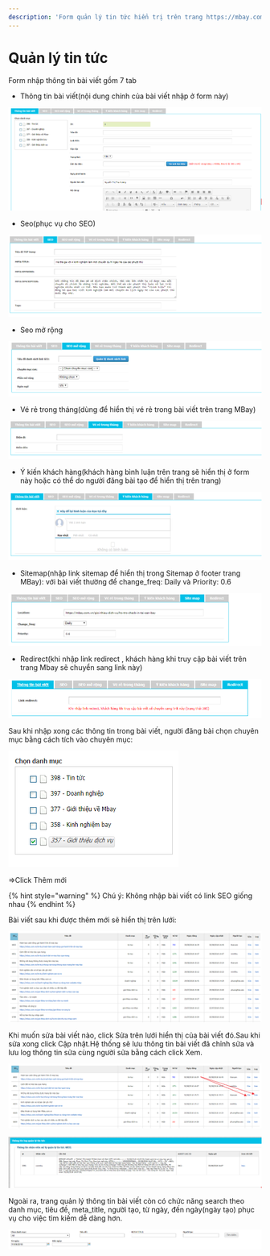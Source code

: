 ```yaml
---
description: 'Form quản lý tin tức hiển trị trên trang https://mbay.com.vn/'
---
```


# Quản lý tin tức

Form nhập thông tin bài viết gồm 7 tab

* Thông tin bài viết\(nội dung chính của bài viết nhập ở form này\)

![](../../.gitbook/assets/image.png)

* Seo\(phục vụ cho SEO\)

![H&#xEC;nh 2: Nh&#x1EAD;p th&#xF4;ng tin SEO](../../.gitbook/assets/image%20%283%29.png)

* Seo mở rộng

![H&#xEC;nh 3: Nh&#x1EAD;p th&#xF4;ng tin SEO m&#x1EDF; r&#x1ED9;ng](../../.gitbook/assets/image%20%289%29.png)

* Vé rẻ trong tháng\(dùng để hiển thị vé rẻ trong bài viết trên trang MBay\)

![H&#xEC;nh 4: Nh&#x1EAD;p v&#xE9; r&#x1EBB; trong th&#xE1;ng](../../.gitbook/assets/image%20%2828%29.png)

* Ý kiến khách hàng\(khách hàng bình luận trên trang sẽ hiển thị ở form này hoặc có thể do người đăng bài tạo để hiển thị trên trang\)

![H&#xEC;nh 5: Nh&#x1EAD;p &#xFD; ki&#x1EBF;n kh&#xE1;ch h&#xE0;ng](../../.gitbook/assets/image%20%2830%29.png)

* Sitemap\(nhập link sitemap để hiển thị trong Sitemap ở footer trang MBay\): với bài viết thường để change\_freq: Daily và Priority: 0.6

![H&#xEC;nh 6: Nh&#x1EAD;p sitemap](../../.gitbook/assets/image%20%2810%29.png)

* Redirect\(khi nhập link redirect , khách hàng khi truy cập bài viết trên trang Mbay sẽ chuyển sang link này\)

![H&#xEC;nh 7: Nh&#x1EAD;p link redirect](../../.gitbook/assets/image%20%2818%29.png)

Sau khi nhập xong các thông tin trong bài viết, người đăng bài chọn chuyên mục bằng cách tích vào chuyên mục:

![H&#xEC;nh 8: Ch&#x1ECD;n chuy&#xEA;n m&#x1EE5;c](../../.gitbook/assets/image%20%2827%29.png)

=&gt;Click Thêm mới

{% hint style="warning" %}
Chú ý: Không nhập bài viết có link SEO giống nhau
{% endhint %}

Bài viết sau khi được thêm mới sẽ hiển thị trên lưới:

![H&#xEC;nh 9: Th&#xF4;ng tin b&#xE0;i vi&#x1EBF;t](../../.gitbook/assets/image%20%287%29.png)

Khi muốn sửa bài viết nào, click Sửa trên lưới hiển thị của bài viết đó.Sau khi sửa xong click Cập nhật.Hệ thống sẽ lưu thông tin bài viết đã chỉnh sửa và lưu log thông tin sửa cùng người sửa bằng cách click Xem.

![](../../.gitbook/assets/image%20%285%29.png)

![H&#xEC;nh 10: Th&#xF4;ng tin log ch&#x1EC9;nh s&#x1EED;a b&#xE0;i vi&#x1EBF;t](../../.gitbook/assets/image%20%286%29.png)

Ngoài ra, trang quản lý thông tin bài viết còn có chức năng search theo danh mục, tiêu đề, meta\_title, người tạo, từ ngày, đến ngày\(ngày tạo\) phục vụ cho việc tìm kiếm dễ dàng hơn.

![H&#xEC;nh 11: Khung t&#xEC;m ki&#x1EBF;m](../../.gitbook/assets/image%20%2813%29.png)

